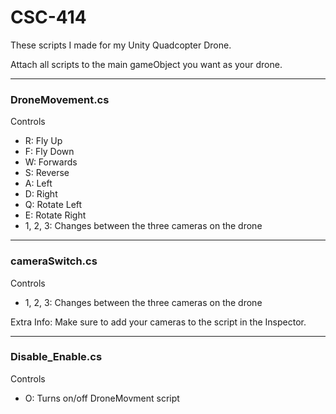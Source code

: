 # CSC-414

These scripts I made for my Unity Quadcopter Drone.

Attach all scripts to the main gameObject you want as your drone.

----------------------------------------------
### **DroneMovement.cs**

Controls
  - R: Fly Up
  - F: Fly Down
  - W: Forwards
  - S: Reverse
  - A: Left
  - D: Right
  - Q: Rotate Left
  - E: Rotate Right
  - 1, 2, 3: Changes between the three cameras on the drone
  
----------------------------------------------
### **cameraSwitch.cs**

Controls
  - 1, 2, 3: Changes between the three cameras on the drone

Extra Info: Make sure to add your cameras to the script in the Inspector.

----------------------------------------------
### **Disable_Enable.cs**

Controls
  - O: Turns on/off DroneMovment script
